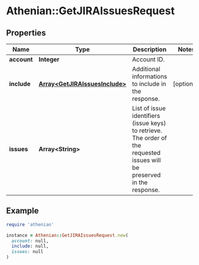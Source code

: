 # Athenian::GetJIRAIssuesRequest

## Properties

| Name | Type | Description | Notes |
| ---- | ---- | ----------- | ----- |
| **account** | **Integer** | Account ID. |  |
| **include** | [**Array&lt;GetJIRAIssuesInclude&gt;**](GetJIRAIssuesInclude.md) | Additional informations to include in the response. | [optional] |
| **issues** | **Array&lt;String&gt;** | List of issue identifiers (issue keys) to retrieve. The order of the requested issues will be preserved in the response.  |  |

## Example

```ruby
require 'athenian'

instance = Athenian::GetJIRAIssuesRequest.new(
  account: null,
  include: null,
  issues: null
)
```

